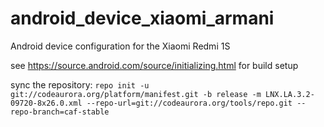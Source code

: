 # android_device_xiaomi_armani
Android device configuration for the Xiaomi Redmi 1S

see https://source.android.com/source/initializing.html for build setup

sync the repository:
``repo init -u git://codeaurora.org/platform/manifest.git -b release -m LNX.LA.3.2-09720-8x26.0.xml --repo-url=git://codeaurora.org/tools/repo.git --repo-branch=caf-stable``
